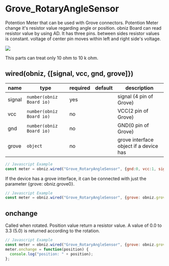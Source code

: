 # Grove_RotaryAngleSensor
Potention Meter that can be used with Grove connectors.
Potention Meter change it's resistor value regarding angle or position.
obniz Board can read resistor value by using AD.
It has three pins. between sides resistor values is constant. voltage of center pin moves within left and right side's voltage.


![](image.jpg)


This parts can treat only 10 ohm to 10 k ohm.

## wired(obniz, {[signal, vcc, gnd, grove]})

name | type | required | default | description
--- | --- | --- | --- | ---
signal | `number(obniz Board io)` | yes |  &nbsp; | signal (4 pin of Grove)
vcc | `number(obniz Board io)` | no |  &nbsp; | VCC(2 pin of Grove)
gnd | `number(obniz Board io)` | no |  &nbsp; | GND(0 pin of Grove)
grove | `object` | no | &nbsp;  | grove interface object if a device has

```Javascript
// Javascript Example
const meter = obniz.wired("Grove_RotaryAngleSensor", {gnd:0, vcc:1, signal: 3});
```
  
If the device has a grove interface, it can be connected with just the parameter {grove: obniz.grove0}.
```Javascript
// Javascript Example
const meter = obniz.wired("Grove_RotaryAngleSensor", {grove: obniz.grove0});
```

## onchange 
Called when rotated.
Position value return a resistor value.
A value of 0.0 to 3.3 (5.0) is returned according to the rotation.
```Javascript
// Javascript Example
const meter = obniz.wired("Grove_RotaryAngleSensor", {grove: obniz.grove0});
meter.onchange = function(position) {
  console.log("position: " + position);
};
```